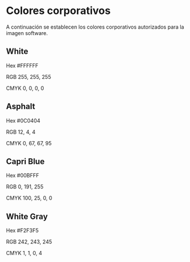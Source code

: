 # Colores corporativos

A continuación se establecen los colores corporativos autorizados para la imagen software.

## White
Hex #FFFFFF

RGB 255, 255, 255

CMYK 0, 0, 0, 0

## Asphalt
Hex #0C0404

RGB 12, 4, 4

CMYK 0, 67, 67, 95

## Capri Blue
Hex #00BFFF

RGB 0, 191, 255

CMYK 100, 25, 0, 0

## White Gray
Hex #F2F3F5

RGB 242, 243, 245

CMYK 1, 1, 0, 4
